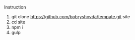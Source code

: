 Instruction
1. git clone https://github.com/bobryshovda/tempate.git site
2. cd site
3. npm i
4. gulp
